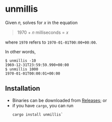 # unmillis

Given 𝑛, solves for 𝑥 in the equation 

> 1970 + 𝑛 milliseconds = 𝑥  

where `1970` refers to `1970-01-01T00:00+00:00`.

In other words, 
```console
$ unmillis -10
1969-12-31T23:59:59.990+00:00
$ unmillis 1000
1970-01-01T00:00:01+00:00
```

## Installation

- Binaries can be downloaded from [Releases](https://github.com/joar/unmillis/releases); or
- if you have `cargo`, you can run 
  ```
  cargo install unmillis`
  ```
